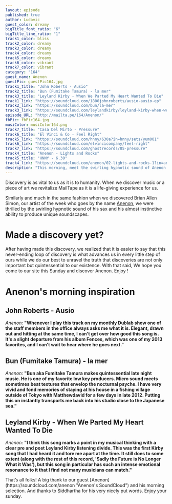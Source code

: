 ```yaml
---
layout: episode
published: true
author: Ludovic
guest_color: dreamy
bigTitle_font_ratio: "6"
bigTitle_line_ratio: "1"
track1_color: bliss
track2_color: dreamy
track3_color: dreamy
track4_color: dreamy
track5_color: dreamy
track6_color: vibrant
track7_color: vibrant
category: "164"
guest_name: Anenon
guestPic: guestPic164.jpg
track1_title: "John Roberts - Ausio"
track2_title: "Bun (Fumitake Tamura) - la mer"
track3_title: "Leyland Kirby - When We Parted My Heart Wanted To Die"
track1_link: "https://soundcloud.com/1800johnroberts/ausio-ausio-ep"
track2_link: "https://soundcloud.com/bun/la-mer"
track3_link: "https://soundcloud.com/leylandkirby/leyland-kirby-when-we-parted-my-heart-wanted-to-die"
episode_URL: "http://mailta.pe/164/Anenon/"
fbPic: fbPic164.jpg
musiColor: musiColor164.png
track7_title: "Casa Del Mirto - Pressure"
track6_title: "El Vinci & Co - Feel Right"
track5_link: "https://soundcloud.com/hnny/630a?in=hnny/sets/yum001"
track6_link: "https://soundcloud.com/elvincicompany/feel-right"
track7_link: "https://soundcloud.com/ghostrecords/05-pressure"
track4_title: "Anenon - Lights and Rocks"
track5_title: "HNNY - 6.30"
track4_link: "https://soundcloud.com/anenon/02-lights-and-rocks-1?in=anenon/sets/sagrada-1"
description: "This morning, meet the swirling hypnotic sound of Anenon. His almost instinctive ability to produce unique soundscapes will make you experience a one of its kind morning."
---
```


<p id="introduction">Discovery is as vital to us as it is to humanity. When we discover music or a piece of art we revitalize MailTape as it is a life-giving experience for us.

Similarly and much in the same fashion when we discovered Brian Allen Simon, our artist of the week who goes by the name [Anenon](https://soundcloud.com/anenon "Anenon's SoundCloud"), we were thrilled by the swirling hypnotic sound of his sax and his almost instinctive ability to produce unique soundscapes.</p>


# Made a discovery yet?

After having made this discovery, we realized that it is easier to say that this never-ending loop of discovery is what advances us in every little step of ours while we do our best to unravel the truth that discoveries are not only important but quintessential to our existence.  With that said, We hope you come to our site this Sunday and discover Anenon. Enjoy !

# Anenon's morning inspiration
 
## John Roberts - Ausio
_Anenon:_ **"**Whenever I play this track on my monthly Dublab show one of the staff members in the office always asks me what it is. Elegant, drawn out and hitting at the same time, I can't get over how good this song is. It's a slight departure from his album Fences, which was one of my 2013 favorites, and I can't wait to hear where he goes next.**"**
 
## Bun (Fumitake Tamura) - la mer
_Anenon:_ **"**Bun aka Fumitake Tamura makes quintessential late night music. He is one of my favorite low key producers. Micro sound meets sometimes beat textures that envelop the nocturnal psyche. I have very vivid and fond memories of staying at his house in a fishing village outside of Tokyo with Matthewdavid for a few days in late 2012. Putting this on instantly transports me back into his studio close to the Japanese sea.**"**
 
## Leyland Kirby - When We Parted My Heart Wanted To Die
_Anenon:_ **"**I think this song marks a point in my musical thinking with a clear pre and post Leyland Kirby listening divide. This was the first Kirby song that I had heard it and tore me apart at the time. It still does to some extent (along with the rest of this record, 'Sadly the Future is No Longer What it Was'), but this song in particular has such an intense emotional resonance to it that I find not many musicians can match.**"** 
 
<p id="outroduction">
That’s all folks! A big thank to our guest [Anenon](https://soundcloud.com/anenon "Anenon's SoundCloud") and his morning selection. And thanks to Siddhartha for his very nicely put words.
Enjoy your sunday.
</p>